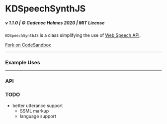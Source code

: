 # KDSpeechSynthJS

##### v 1.1.0 | © Cadence Holmes 2020 | MIT License

`KDSpeechSynthJS` is a class simplifying the use of [Web Speech API](https://developer.mozilla.org/en-US/docs/Web/API/SpeechSynthesis).

[Fork on CodeSandbox](https://codesandbox.io/s/react-redux-typescript-starter-7ydyi)

---

### Example Uses

---

### API

### TODO

- better utterance support
  - SSML markup
  - language support
